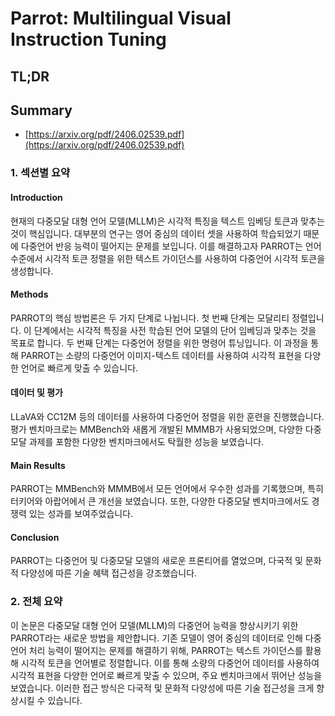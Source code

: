 # Parrot: Multilingual Visual Instruction Tuning
## TL;DR
## Summary
- [https://arxiv.org/pdf/2406.02539.pdf](https://arxiv.org/pdf/2406.02539.pdf)

### 1. 섹션별 요약

#### Introduction
현재의 다중모달 대형 언어 모델(MLLM)은 시각적 특징을 텍스트 임베딩 토큰과 맞추는 것이 핵심입니다. 대부분의 연구는 영어 중심의 데이터 셋을 사용하여 학습되었기 때문에 다중언어 반응 능력이 떨어지는 문제를 보입니다. 이를 해결하고자 PARROT는 언어 수준에서 시각적 토큰 정렬을 위한 텍스트 가이던스를 사용하여 다중언어 시각적 토큰을 생성합니다.

#### Methods
PARROT의 핵심 방법론은 두 가지 단계로 나뉩니다. 첫 번째 단계는 모달리티 정렬입니다. 이 단계에서는 시각적 특징을 사전 학습된 언어 모델의 단어 임베딩과 맞추는 것을 목표로 합니다. 두 번째 단계는 다중언어 정렬을 위한 명령어 튜닝입니다. 이 과정을 통해 PARROT는 소량의 다중언어 이미지-텍스트 데이터를 사용하여 시각적 표현을 다양한 언어로 빠르게 맞출 수 있습니다.

#### 데이터 및 평가
LLaVA와 CC12M 등의 데이터를 사용하여 다중언어 정렬을 위한 훈련을 진행했습니다. 평가 벤치마크로는 MMBench와 새롭게 개발된 MMMB가 사용되었으며, 다양한 다중모달 과제를 포함한 다양한 벤치마크에서도 탁월한 성능을 보였습니다.

#### Main Results
PARROT는 MMBench와 MMMB에서 모든 언어에서 우수한 성과를 기록했으며, 특히 터키어와 아랍어에서 큰 개선을 보였습니다. 또한, 다양한 다중모달 벤치마크에서도 경쟁력 있는 성과를 보여주었습니다.

#### Conclusion
PARROT는 다중언어 및 다중모달 모델의 새로운 프론티어를 열었으며, 다국적 및 문화적 다양성에 따른 기술 혜택 접근성을 강조했습니다.

### 2. 전체 요약

이 논문은 다중모달 대형 언어 모델(MLLM)의 다중언어 능력을 향상시키기 위한 PARROT라는 새로운 방법을 제안합니다. 기존 모델이 영어 중심의 데이터로 인해 다중언어 처리 능력이 떨어지는 문제를 해결하기 위해, PARROT는 텍스트 가이던스를 활용해 시각적 토큰을 언어별로 정렬합니다. 이를 통해 소량의 다중언어 데이터를 사용하여 시각적 표현을 다양한 언어로 빠르게 맞출 수 있으며, 주요 벤치마크에서 뛰어난 성능을 보였습니다. 이러한 접근 방식은 다국적 및 문화적 다양성에 따른 기술 접근성을 크게 향상시킬 수 있습니다.